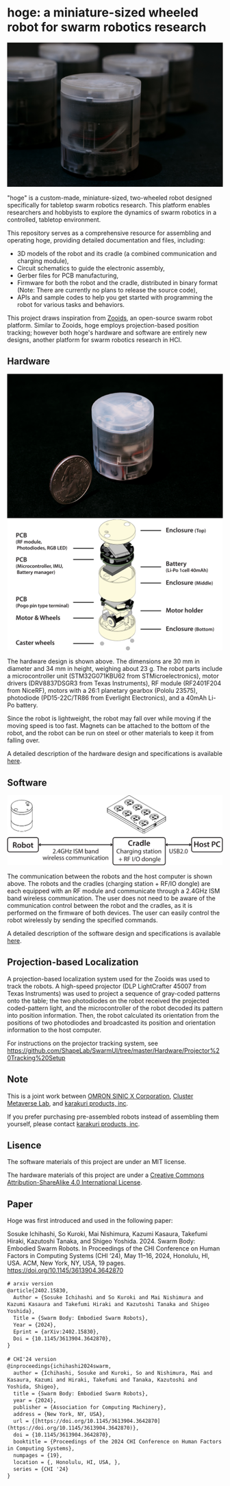 # hoge: a miniature-sized wheeled robot for swarm robotics research

![](./images/teaser.jpg)

"hoge" is a custom-made, miniature-sized, two-wheeled robot designed specifically for tabletop swarm robotics research.
This platform enables researchers and hobbyists to explore the dynamics of swarm robotics in a controlled, tabletop environment.

This repository serves as a comprehensive resource for assembling and operating hoge, providing detailed documentation and files, including:

- 3D models of the robot and its cradle (a combined communication and charging module),
- Circuit schematics to guide the electronic assembly,
- Gerber files for PCB manufacturing,
- Firmware for both the robot and the cradle, distributed in binary format (Note: There are currently no plans to release the source code),
- APIs and sample codes to help you get started with programming the robot for various tasks and behaviors.

This project draws inspiration from [Zooids](https://github.com/ShapeLab/SwarmUI), an open-source swarm robot platform.
Similar to Zooids, hoge employs projection-based position tracking; however both hoge's hardware and software are entirely new designs, another platform for swarm robotics research in HCI.

## Hardware
![](./images/size.png)
![](./images/robot_exploded.png)

The hardware design is shown above.
The dimensions are 30 mm in diameter and 34 mm in height, weighing about 23 g.
The robot parts include a microcontroller unit (STM32G071KBU62 from STMicroelectronics), motor drivers (DRV8837DSGR3 from Texas Instruments), RF module (RF2401F204 from NiceRF), motors with a 26:1 planetary gearbox (Pololu 23575), photodiode (PD15-22C/TR86 from Everlight Electronics), and a 40mAh Li-Po battery.

Since the robot is lightweight, the robot may fall over while moving if the moving speed is too fast.
Magnets can be attached to the bottom of the robot, and the robot can be run on steel or other materials to keep it from falling over.

A detailed description of the hardware design and specifications is available [here](https://shigeodayo.notion.site/Hardware-Manual-8442a3ade0ba457dba1eb5f8b898ae2d?pvs=4).


## Software

![](./images/robot_communication.png)

The communication between the robots and the host computer is shown above.
The robots and the cradles (charging station + RF/IO dongle) are each equipped with an RF module and communicate through a 2.4GHz ISM band wireless communication.
The user does not need to be aware of the communication control between the robot and the cradles, as it is performed on the firmware of both devices.
The user can easily control the robot wirelessly by sending the specified commands.

A detailed description of the software design and specifications is available [here](https://shigeodayo.notion.site/Software-Manual-53adfd3b5a8c482b9a2acadc83991381?pvs=4).


## Projection-based Localization
A projection-based localization system used for the Zooids was used to track the robots.
A high-speed projector (DLP LightCrafter 45007 from Texas Instruments) was used to project a sequence of gray-coded patterns onto the table; the two photodiodes on the robot received the projected coded-pattern light, and the microcontroller of the robot decoded its pattern into position information.
Then, the robot calculated its orientation from the positions of two photodiodes and broadcasted its position and orientation information to the host computer.

For instructions on the projector tracking system, see https://github.com/ShapeLab/SwarmUI/tree/master/Hardware/Projector%20Tracking%20Setup


## Note

This is a joint work between [OMRON SINIC X Corporation](https://www.omron.com/sinicx/), [Cluster Metaverse Lab](https://lab.cluster.mu/en/), and [karakuri products, inc](https://krkrpro.com).

If you prefer purchasing pre-assembled robots instead of assembling them yourself, please contact [karakuri products, inc](https://krkrpro.com).

## Lisence

The software materials of this project are under an MIT license.

The hardware materials of this project are under a [Creative Commons Attribution-ShareAlike 4.0 International License](https://creativecommons.org/licenses/by-sa/4.0/).


## Paper
Hoge was first introduced and used in the following paper:


Sosuke Ichihashi, So Kuroki, Mai Nishimura, Kazumi Kasaura, Takefumi Hiraki, Kazutoshi Tanaka, and Shigeo Yoshida. 2024. Swarm Body: Embodied Swarm Robots. In Proceedings of the CHI Conference on Human Factors in Computing Systems (CHI ’24), May 11–16, 2024, Honolulu, HI, USA. ACM, New York, NY, USA, 19 pages. https://doi.org/10.1145/3613904.3642870


```
# arxiv version
@article{2402.15830,
  Author = {Sosuke Ichihashi and So Kuroki and Mai Nishimura and Kazumi Kasaura and Takefumi Hiraki and Kazutoshi Tanaka and Shigeo Yoshida},
  Title = {Swarm Body: Embodied Swarm Robots},
  Year = {2024},
  Eprint = {arXiv:2402.15830},
  Doi = {10.1145/3613904.3642870},
}

# CHI'24 version
@inproceedings{ichihashi2024swarm,
  author = {Ichihashi, Sosuke and Kuroki, So and Nishimura, Mai and Kasaura, Kazumi and Hiraki, Takefumi and Tanaka, Kazutoshi and Yoshida, Shigeo},
  title = {Swarm Body: Embodied Swarm Robots},
  year = {2024},
  publisher = {Association for Computing Machinery},
  address = {New York, NY, USA},
  url = {[https://doi.org/10.1145/3613904.3642870](https://doi.org/10.1145/3613904.3642870)},
  doi = {10.1145/3613904.3642870},
  booktitle = {Proceedings of the 2024 CHI Conference on Human Factors in Computing Systems},
  numpages = {19},
  location = {, Honolulu, HI, USA, },
  series = {CHI '24}
}
```

